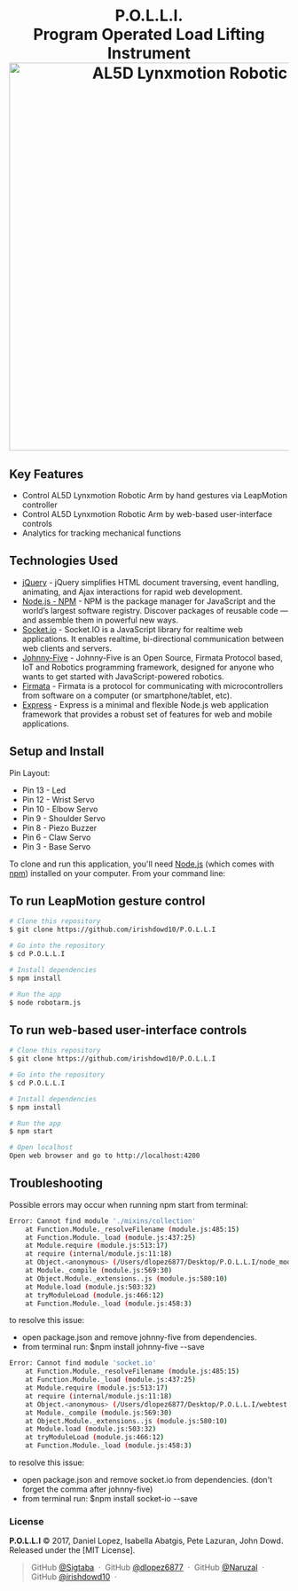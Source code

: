 <h1 align="center">
  <br>
  P.O.L.L.I.
  <br>
  Program Operated Load Lifting Instrument
  <br>
  <img src="http://www.robotshop.com/media/files/images2/lynxmotion-al5d-4dof-robotic-arm-ssc-32u-combo-kit-no-software-1-large.jpg" alt="AL5D Lynxmotion Robotic Arm" width="700">
  <br>
</h1>

## Key Features
* Control AL5D Lynxmotion Robotic Arm by hand gestures via LeapMotion controller
* Control AL5D Lynxmotion Robotic Arm by web-based user-interface controls
* Analytics for tracking mechanical functions

## Technologies Used
- [jQuery](http://www.w3schools.com/jquery/jquery_ref_ajax.asp) - jQuery simplifies HTML document traversing, event handling, animating, and Ajax interactions for rapid web development.
- [Node.js - NPM](https://www.w3schools.com/nodejs/nodejs_npm.asp) - NPM is the package manager for JavaScript and the world’s largest software registry. Discover packages of reusable code — and assemble them in powerful new ways.
- [Socket.io](https://socket.io/) - Socket.IO is a JavaScript library for realtime web applications. It enables realtime, bi-directional communication between web clients and servers.
- [Johnny-Five](http://johnny-five.io/) - Johnny-Five is an Open Source, Firmata Protocol based, IoT and Robotics programming framework, designed for anyone who wants to get started with JavaScript-powered robotics.
- [Firmata](https://github.com/firmata/protocol) - Firmata is a protocol for communicating with microcontrollers from software on a computer (or smartphone/tablet, etc).
- [Express](https://expressjs.com/) - Express is a minimal and flexible Node.js web application framework that provides a robust set of features for web and mobile applications.

## Setup and Install

Pin Layout:
* Pin 13 - Led
* Pin 12 - Wrist Servo
* Pin 10 - Elbow Servo
* Pin 9 - Shoulder Servo
* Pin 8 - Piezo Buzzer
* Pin 6 - Claw Servo
* Pin 3 - Base Servo

To clone and run this application, you'll need [Node.js](https://nodejs.org/en/download/) (which comes with [npm](http://npmjs.com)) installed on your computer. From your command line:

## To run LeapMotion gesture control

```bash
# Clone this repository
$ git clone https://github.com/irishdowd10/P.O.L.L.I

# Go into the repository
$ cd P.O.L.L.I

# Install dependencies
$ npm install

# Run the app
$ node robotarm.js
```

## To run web-based user-interface controls

```bash
# Clone this repository
$ git clone https://github.com/irishdowd10/P.O.L.L.I

# Go into the repository
$ cd P.O.L.L.I

# Install dependencies
$ npm install

# Run the app
$ npm start

# Open localhost
Open web browser and go to http://localhost:4200
```

## Troubleshooting
Possible errors may occur when running npm start from terminal:

```bash
Error: Cannot find module './mixins/collection'
    at Function.Module._resolveFilename (module.js:485:15)
    at Function.Module._load (module.js:437:25)
    at Module.require (module.js:513:17)
    at require (internal/module.js:11:18)
    at Object.<anonymous> (/Users/dlopez6877/Desktop/P.O.L.L.I/node_modules/johnny-five/lib/board.js:17:18)
    at Module._compile (module.js:569:30)
    at Object.Module._extensions..js (module.js:580:10)
    at Module.load (module.js:503:32)
    at tryModuleLoad (module.js:466:12)
    at Function.Module._load (module.js:458:3)
```
to resolve this issue:
* open package.json and remove johnny-five from dependencies.
* from terminal run: $npm install johnny-five --save

```bash
Error: Cannot find module 'socket.io'
    at Function.Module._resolveFilename (module.js:485:15)
    at Function.Module._load (module.js:437:25)
    at Module.require (module.js:513:17)
    at require (internal/module.js:11:18)
    at Object.<anonymous> (/Users/dlopez6877/Desktop/P.O.L.L.I/webtest.js:7:8)
    at Module._compile (module.js:569:30)
    at Object.Module._extensions..js (module.js:580:10)
    at Module.load (module.js:503:32)
    at tryModuleLoad (module.js:466:12)
    at Function.Module._load (module.js:458:3)
```
to resolve this issue:
* open package.json and remove socket.io from dependencies. (don't forget the comma after johnny-five)
* from terminal run: $npm install socket-io --save

### License

**P.O.L.L.I** © 2017, Daniel Lopez, Isabella Abatgis, Pete Lazuran, John Dowd. Released under the [MIT License].
> GitHub [@Sigtaba](https://github.com/Sigtaba) &nbsp;&middot;&nbsp;
> GitHub [@dlopez6877](https://github.com/dlopez6877) &nbsp;&middot;&nbsp;
> GitHub [@Naruzal](https://github.com/NaruzaL) &nbsp;&middot;&nbsp;
> GitHub [@irishdowd10](https://github.com/irishdowd10) &nbsp;&middot;&nbsp;
